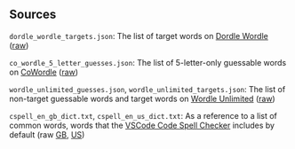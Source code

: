 ## Sources

`dordle_wordle_targets.json`: The list of target words on [Dordle Wordle](https://dordlewordle.com/) ([raw](https://dordlewordle.com/files/dordlewordle/en/targets.json?v1.51))

`co_wordle_5_letter_guesses.json`: The list of 5-letter-only guessable words on [CoWordle](https://cowordle.org/mode-2) ([raw](https://cowordle.org/files/cowordle/en/dictionary.json?v3.01))

`wordle_unlimited_guesses.json`, `wordle_unlimited_targets.json`: The list of non-target guessable words and target words on [Wordle Unlimited](https://wordleunlimited.org/) ([raw](https://wordleunlimited.org/main.js))

`cspell_en_gb_dict.txt`, `cspell_en_us_dict.txt`: As a reference to a list of common words, words that the [VSCode Code Spell Checker](https://marketplace.visualstudio.com/items?itemName=streetsidesoftware.code-spell-checker) includes by default (raw [GB](https://github.com/streetsidesoftware/cspell-dicts/blob/main/dictionaries/en_GB/src/wordsEnGb.txt), [US](https://github.com/streetsidesoftware/cspell-dicts/blob/main/dictionaries/en_US/src/en_US.txt))
